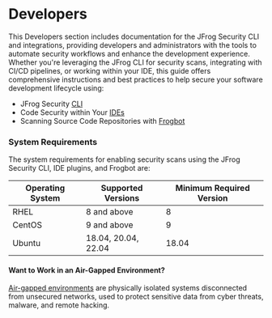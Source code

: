 # Developers

This Developers section includes documentation for the JFrog Security CLI and integrations, providing developers and administrators with the tools to automate security workflows and enhance the development experience. Whether you're leveraging the JFrog CLI for security scans, integrating with CI/CD pipelines, or working within your IDE, this guide offers comprehensive instructions and best practices to help secure your software development lifecycle using:

* JFrog Security [CLI](cli/)
* Code Security within Your [IDEs](ides/)
* Scanning Source Code Repositories with [Frogbot](frogbot/)

### System Requirements

The system requirements for enabling security scans using the JFrog Security CLI, IDE plugins, and Frogbot are:

| Operating System | Supported Versions  | Minimum Required Version |
| ---------------- | ------------------- | ------------------------ |
| RHEL             | 8 and above         | 8                        |
| CentOS           | 9 and above         | 9                        |
| Ubuntu           | 18.04, 20.04, 22.04 | 18.04                    |

#### Want to Work in an Air-Gapped Environment?&#x20;

[Air-gapped environments](working-in-air-gapped-environments.md) are physically isolated systems disconnected from unsecured networks, used to protect sensitive data from cyber threats, malware, and remote hacking.
